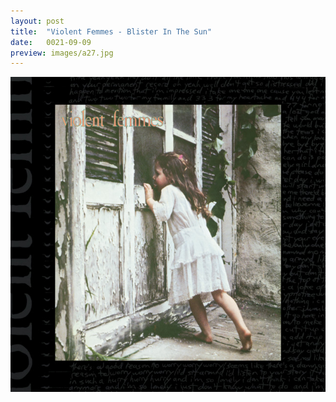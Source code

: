 ```yaml
---
layout: post
title:  "Violent Femmes - Blister In The Sun"
date:   0021-09-09
preview: images/a27.jpg
---
```


![Violent Femmes - Blister In The Sun](/images/a27.jpg)

